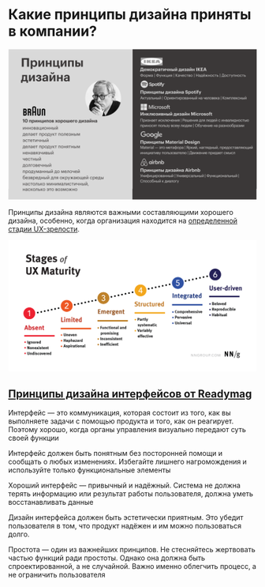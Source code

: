 # Какие принципы дизайна приняты в компании?

![](attachments/principles.png)

Принципы дизайна являются важными составляющими хорошего дизайна, особенно, когда организация находится на [определенной стадии UX-зрелости](https://www.nngroup.com/articles/ux-maturity-model/).

![](attachments/ux-maturity-levels.png)

## [Принципы дизайна интерфейсов от Readymag](https://readymag.com/readymag/design-principles/contents/)

Интерфейс — это коммуникация, которая состоит из того, как вы выполняете задачи с помощью продукта и того, как он реагирует. Поэтому хорошо, когда органы управления визуально передают суть своей функции

Интерфейс должен быть понятным без посторонней помощи и сообщать о любых изменениях. Избегайте лишнего нагромождения и используйте только функциональные элементы

Хороший интерфейс — привычный и надёжный. Система не должна терять информацию или результат работы пользователя, должна уметь восстанавливать данные

Дизайн интерфейса должен быть эстетически приятным. Это убедит пользователя в том, что продукт надёжен и им можно пользоваться долго.

Простота — один из важнейших принципов. Не стесняйтесь жертвовать частью функций ради простоты. Однако она должна быть спроектированной, а не случайной. Важно именно облегчить процесс, а не ограничить пользователя